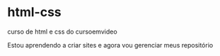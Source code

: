 # html-css
 curso de html e css do cursoemvideo

 Estou aprendendo a criar sites e agora vou gerenciar meus repositório
